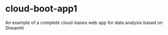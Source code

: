 # cloud-boot-app1
An example of a complete cloud-bases web app for data analysis based on Streamlit
